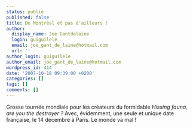 ```yaml
---
status: publie
published: false
title: De Montréal et pas d'ailleurs !
author:
  display_name: Joe Gantdelaine
  login: guiguilele
  email: joe_gant_de_laine@hotmail.com
  url: ''
author_login: guiguilele
author_email: joe_gant_de_laine@hotmail.com
wordpress_id: 414
date: '2007-10-18 09:39:00 +0200'
categories: []
tags: []
comments: []
---
```

Grosse tournée mondiale pour les créateurs du formidable *Hissing fauna, are you the destroyer ?* Avec, évidemment, une seule et unique date française, le 14 décembre à Paris. Le monde va mal !
